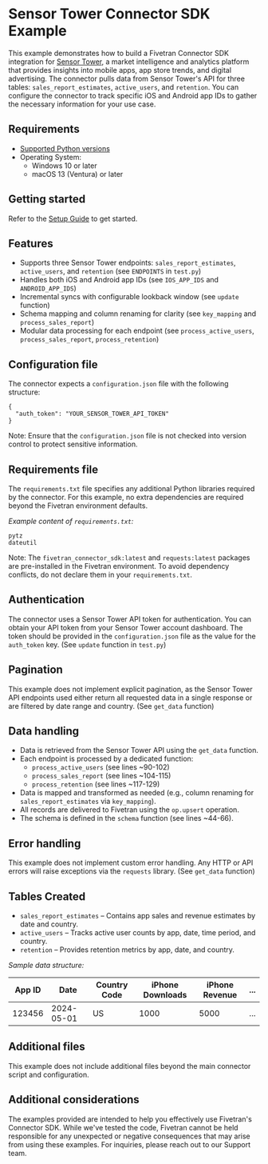 # Sensor Tower Connector SDK Example

This example demonstrates how to build a Fivetran Connector SDK integration for [Sensor Tower](https://sensortower.com), a market intelligence and analytics platform that provides insights into mobile apps, app store trends, and digital advertising. The connector pulls data from Sensor Tower's API for three tables: `sales_report_estimates`, `active_users`, and `retention`. You can configure the connector to track specific iOS and Android app IDs to gather the necessary information for your use case.

## **Requirements**

* [Supported Python versions](https://github.com/fivetran/fivetran_connector_sdk/blob/main/README.md#requirements)   
* Operating System:  
  * Windows 10 or later  
  * macOS 13 (Ventura) or later

## **Getting started**

Refer to the [Setup Guide](https://fivetran.com/docs/connectors/connector-sdk/setup-guide) to get started.

## **Features**

* Supports three Sensor Tower endpoints: `sales_report_estimates`, `active_users`, and `retention` (see `ENDPOINTS` in `test.py`)
* Handles both iOS and Android app IDs (see `IOS_APP_IDS` and `ANDROID_APP_IDS`)
* Incremental syncs with configurable lookback window (see `update` function)
* Schema mapping and column renaming for clarity (see `key_mapping` and `process_sales_report`)
* Modular data processing for each endpoint (see `process_active_users`, `process_sales_report`, `process_retention`)

## **Configuration file**

The connector expects a `configuration.json` file with the following structure:

```
{
  "auth_token": "YOUR_SENSOR_TOWER_API_TOKEN"
}
```

Note: Ensure that the `configuration.json` file is not checked into version control to protect sensitive information.

## **Requirements file**

The `requirements.txt` file specifies any additional Python libraries required by the connector. For this example, no extra dependencies are required beyond the Fivetran environment defaults.

*Example content of `requirements.txt`:*

```
pytz
dateutil
```

Note: The `fivetran_connector_sdk:latest` and `requests:latest` packages are pre-installed in the Fivetran environment. To avoid dependency conflicts, do not declare them in your `requirements.txt`.

## **Authentication**

The connector uses a Sensor Tower API token for authentication. You can obtain your API token from your Sensor Tower account dashboard. The token should be provided in the `configuration.json` file as the value for the `auth_token` key. (See `update` function in `test.py`)

## **Pagination**

This example does not implement explicit pagination, as the Sensor Tower API endpoints used either return all requested data in a single response or are filtered by date range and country. (See `get_data` function)

## **Data handling**

* Data is retrieved from the Sensor Tower API using the `get_data` function.
* Each endpoint is processed by a dedicated function:
  * `process_active_users` (see lines ~90-102)
  * `process_sales_report` (see lines ~104-115)
  * `process_retention` (see lines ~117-129)
* Data is mapped and transformed as needed (e.g., column renaming for `sales_report_estimates` via `key_mapping`).
* All records are delivered to Fivetran using the `op.upsert` operation.
* The schema is defined in the `schema` function (see lines ~44-66).

## **Error handling**

This example does not implement custom error handling. Any HTTP or API errors will raise exceptions via the `requests` library. (See `get_data` function)

## **Tables Created**

* `sales_report_estimates` – Contains app sales and revenue estimates by date and country.
* `active_users` – Tracks active user counts by app, date, time period, and country.
* `retention` – Provides retention metrics by app, date, and country.

*Sample data structure:*

| App ID | Date       | Country Code | iPhone Downloads | iPhone Revenue | ... |
|--------|------------|--------------|------------------|---------------|-----|
| 123456 | 2024-05-01 | US           | 1000             | 5000          | ... |

## **Additional files**

This example does not include additional files beyond the main connector script and configuration.

## **Additional considerations**

The examples provided are intended to help you effectively use Fivetran's Connector SDK. While we've tested the code, Fivetran cannot be held responsible for any unexpected or negative consequences that may arise from using these examples. For inquiries, please reach out to our Support team. 
